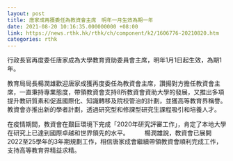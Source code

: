```yaml
---
layout: post
title: 唐家成再獲委任為教資會主席　明年一月生效為期一年
date: 2021-08-20 10:16:35.000000000 +08:00
link: https://news.rthk.hk/rthk/ch/component/k2/1606776-20210820.htm
categories: rthk
---
```


行政長官再度委任唐家成為大學教育資助委員會主席，明年1月1日起生效，為期1年。

教育局局長楊潤雄歡迎唐家成獲再度委任為教資會主席，讚揚對方擔任教資會主席，一直秉持專業態度，帶領教資會支持8所教資會資助大學的發展，又推出多項提升教研質素和促進國際化、知識轉移及院校管治的計劃，並獲高等教育界稱譽。教資會亦推出新的學者計劃，透過研究型和修課型研究生課程吸引和培養人才。

在疫情期間，教資會在艱巨環境下完成「2020年研究評審工作」，肯定了本地大學在研究上已達到國際卓越和世界領先的水平。
　　
楊潤雄說，教資會已展開2022至25學年的3年期規劃工作，相信唐家成會繼續帶領教資會順利完成工作，支持高等教育界精益求精。
